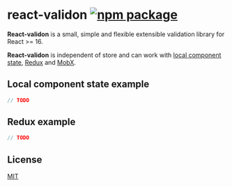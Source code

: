 # react-validon [![npm package](https://img.shields.io/npm/v/react-validon.svg?style=flat-square)](https://www.npmjs.org/package/react-validon)

**React-validon** is a small, simple and flexible extensible validation library for React >= 16.

**React-validon** is independent of store and can work with [local component state](https://reactjs.org/docs/faq-state.html), [Redux](https://redux.js.org/) and [MobX](https://github.com/mobxjs/mobx).

## Local component state example

```javascript
// TODO
```

## Redux example

```javascript
// TODO
```

## License

[MIT](https://opensource.org/licenses/mit-license.php)
